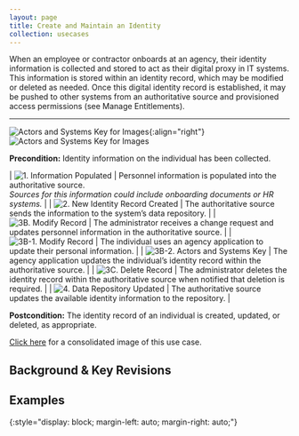 ```yaml
---
layout: page
title: Create and Maintain an Identity
collection: usecases
---
```


When an employee or contractor onboards at an agency, their identity information is collected and stored to act as their digital proxy in IT systems. This information is stored within an identity record, which may be modified or deleted as needed.
Once this digital identity record is established, it may be pushed to other systems from an authoritative source and provisioned access permissions (see Manage Entitlements).

---

![Actors and Systems Key for Images](../../img/usecases/ilabel.png){:align="right"}
![Actors and Systems Key for Images](../../img/usecases/createidkey.png)

**Precondition:** Identity information on the individual has been collected.

| ![1. Information Populated](../../img/usecases/createid1.png)  | Personnel information is populated into the authoritative source.<br/>*Sources for this information could include onboarding documents or HR systems.*  |
| ![2. New Identity Record Created](../../img/usecases/createid2.png)  | The authoritative source sends the information to the system’s data repository.  |
| ![3B. Modify Record](../../img/usecases/createid3a.png)  | The administrator receives a change request and updates personnel information in the authoritative source.  |
| ![3B-1. Modify Record](../../img/usecases/createid3b1.png)  | The individual uses an agency application to update their personal information.  |
| ![3B-2. Actors and Systems Key](../../img/usecases/createid3b2.png)  | The agency application updates the individual’s identity record within the authoritative source.  |
| ![3C. Delete Record](../../img/usecases/createid3c.png)  | The administrator deletes the identity record within the authoritative source when notified that deletion is required.  |
| ![4. Data Repository Updated](../../img/usecases/createid4.png)  | The authoritative source updates the available identity information to the repository.  |

**Postcondition:** The identity record of an individual is created, updated, or deleted, as appropriate.  

[Click here](../../img/CreateID.png) for a consolidated image of this use case.

## Background & Key Revisions

## Examples

{:style="display: block; margin-left: auto; margin-right: auto;"}
